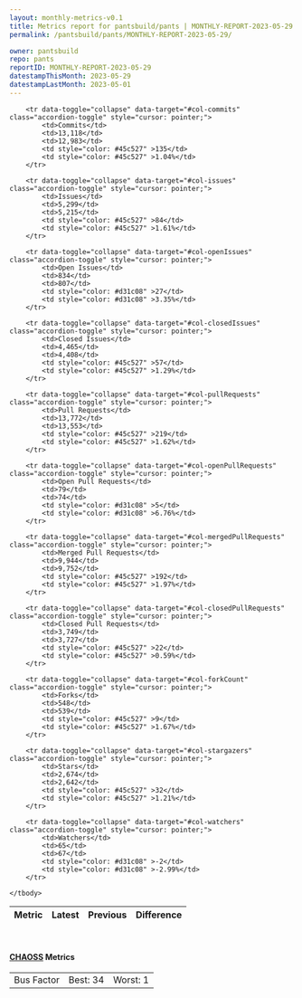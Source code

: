 ```yaml
---
layout: monthly-metrics-v0.1
title: Metrics report for pantsbuild/pants | MONTHLY-REPORT-2023-05-29 | 2023-05-29
permalink: /pantsbuild/pants/MONTHLY-REPORT-2023-05-29/

owner: pantsbuild
repo: pants
reportID: MONTHLY-REPORT-2023-05-29
datestampThisMonth: 2023-05-29
datestampLastMonth: 2023-05-01
---
```



<table class="table table-condensed" style="border-collapse:collapse;">
    <thead>
    <tr>
        <th>Metric</th>
        <th>Latest</th>
        <th>Previous</th>
        <th colspan="2" style="text-align: center;">Difference</th>
    </tr>
    </thead>
    <tbody>

        <tr data-toggle="collapse" data-target="#col-commits" class="accordion-toggle" style="cursor: pointer;">
            <td>Commits</td>
            <td>13,118</td>
            <td>12,983</td>
            <td style="color: #45c527" >135</td>
            <td style="color: #45c527" >1.04%</td>
        </tr>
        
        <tr data-toggle="collapse" data-target="#col-issues" class="accordion-toggle" style="cursor: pointer;">
            <td>Issues</td>
            <td>5,299</td>
            <td>5,215</td>
            <td style="color: #45c527" >84</td>
            <td style="color: #45c527" >1.61%</td>
        </tr>
        
        <tr data-toggle="collapse" data-target="#col-openIssues" class="accordion-toggle" style="cursor: pointer;">
            <td>Open Issues</td>
            <td>834</td>
            <td>807</td>
            <td style="color: #d31c08" >27</td>
            <td style="color: #d31c08" >3.35%</td>
        </tr>
        
        <tr data-toggle="collapse" data-target="#col-closedIssues" class="accordion-toggle" style="cursor: pointer;">
            <td>Closed Issues</td>
            <td>4,465</td>
            <td>4,408</td>
            <td style="color: #45c527" >57</td>
            <td style="color: #45c527" >1.29%</td>
        </tr>
        
        <tr data-toggle="collapse" data-target="#col-pullRequests" class="accordion-toggle" style="cursor: pointer;">
            <td>Pull Requests</td>
            <td>13,772</td>
            <td>13,553</td>
            <td style="color: #45c527" >219</td>
            <td style="color: #45c527" >1.62%</td>
        </tr>
        
        <tr data-toggle="collapse" data-target="#col-openPullRequests" class="accordion-toggle" style="cursor: pointer;">
            <td>Open Pull Requests</td>
            <td>79</td>
            <td>74</td>
            <td style="color: #d31c08" >5</td>
            <td style="color: #d31c08" >6.76%</td>
        </tr>
        
        <tr data-toggle="collapse" data-target="#col-mergedPullRequests" class="accordion-toggle" style="cursor: pointer;">
            <td>Merged Pull Requests</td>
            <td>9,944</td>
            <td>9,752</td>
            <td style="color: #45c527" >192</td>
            <td style="color: #45c527" >1.97%</td>
        </tr>
        
        <tr data-toggle="collapse" data-target="#col-closedPullRequests" class="accordion-toggle" style="cursor: pointer;">
            <td>Closed Pull Requests</td>
            <td>3,749</td>
            <td>3,727</td>
            <td style="color: #45c527" >22</td>
            <td style="color: #45c527" >0.59%</td>
        </tr>
        
        <tr data-toggle="collapse" data-target="#col-forkCount" class="accordion-toggle" style="cursor: pointer;">
            <td>Forks</td>
            <td>548</td>
            <td>539</td>
            <td style="color: #45c527" >9</td>
            <td style="color: #45c527" >1.67%</td>
        </tr>
        
        <tr data-toggle="collapse" data-target="#col-stargazers" class="accordion-toggle" style="cursor: pointer;">
            <td>Stars</td>
            <td>2,674</td>
            <td>2,642</td>
            <td style="color: #45c527" >32</td>
            <td style="color: #45c527" >1.21%</td>
        </tr>
        
        <tr data-toggle="collapse" data-target="#col-watchers" class="accordion-toggle" style="cursor: pointer;">
            <td>Watchers</td>
            <td>65</td>
            <td>67</td>
            <td style="color: #d31c08" >-2</td>
            <td style="color: #d31c08" >-2.99%</td>
        </tr>
        
    </tbody>
</table>
<br>
<h4><a target="_blank" href="https://chaoss.community/">CHAOSS</a> Metrics</h4>

<table class="table table-condensed" style="border-collapse:collapse;">
    <tbody>
        <td>Bus Factor</td>
        <td>Best: 34</td>
        <td>Worst: 1</td>
    </tbody>
</table>
